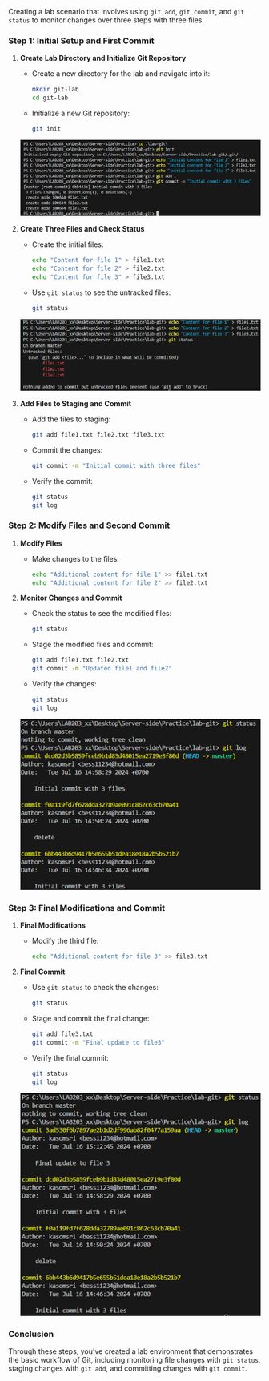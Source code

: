 Creating a lab scenario that involves using `git add`, `git commit`, and `git status` to monitor changes over three steps with three files.


### Step 1: Initial Setup and First Commit

1. **Create Lab Directory and Initialize Git Repository**
   - Create a new directory for the lab and navigate into it:
     ```bash
     mkdir git-lab
     cd git-lab
     ```
   - Initialize a new Git repository:
     ```bash
     git init
     ```
    ![PNG](../practices/1.png)

2. **Create Three Files and Check Status**
   - Create the initial files:
     ```bash
     echo "Content for file 1" > file1.txt
     echo "Content for file 2" > file2.txt
     echo "Content for file 3" > file3.txt
     ```
   - Use `git status` to see the untracked files:
     ```bash
     git status
     ```
    ![PNG](../practices/2.png)

3. **Add Files to Staging and Commit**
   - Add the files to staging:
     ```bash
     git add file1.txt file2.txt file3.txt
     ```
   - Commit the changes:
     ```bash
     git commit -m "Initial commit with three files"
     ```
   - Verify the commit:
     ```bash
     git status
     git log
     ```

### Step 2: Modify Files and Second Commit

1. **Modify Files**
    - Make changes to the files:
      ```bash
      echo "Additional content for file 1" >> file1.txt
      echo "Additional content for file 2" >> file2.txt
      ```

2. **Monitor Changes and Commit**
   - Check the status to see the modified files:
     ```bash
     git status
     ```
   - Stage the modified files and commit:
     ```bash
     git add file1.txt file2.txt
     git commit -m "Updated file1 and file2"
     ```
   - Verify the changes:
     ```bash
     git status
     git log
     ```
    ![PNG](../practices/3.png)

### Step 3: Final Modifications and Commit

1. **Final Modifications**
   - Modify the third file:
     ```bash
     echo "Additional content for file 3" >> file3.txt
     ```

2. **Final Commit**
   - Use `git status` to check the changes:
     ```bash
     git status
     ```
   - Stage and commit the final change:
     ```bash
     git add file3.txt
     git commit -m "Final update to file3"
     ```
   - Verify the final commit:
     ```bash
     git status
     git log
     ```
    ![PNG](../practices/4.png)

### Conclusion

Through these steps, you've created a lab environment that demonstrates the basic workflow of Git, including monitoring file changes with `git status`, staging changes with `git add`, and committing changes with `git commit`.